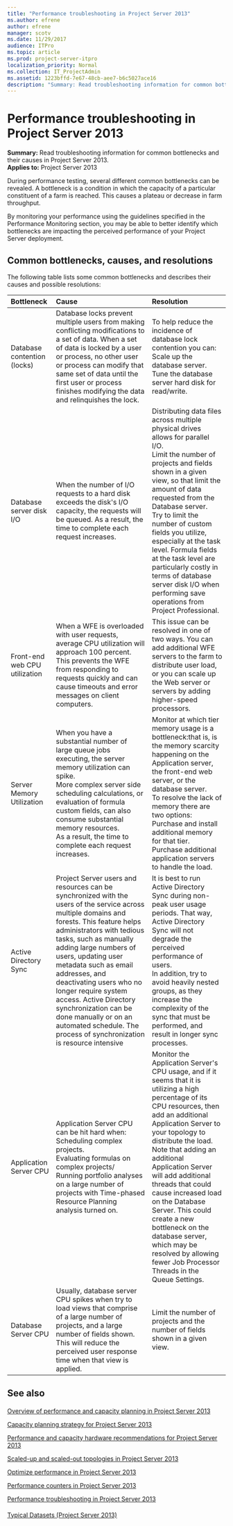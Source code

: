 ```yaml
---
title: "Performance troubleshooting in Project Server 2013"
ms.author: efrene
author: efrene
manager: scotv
ms.date: 11/29/2017
audience: ITPro
ms.topic: article
ms.prod: project-server-itpro
localization_priority: Normal
ms.collection: IT_ProjectAdmin
ms.assetid: 1223bffd-7e67-48cb-aee7-b6c5027ace16
description: "Summary: Read troubleshooting information for common bottlenecks and their causes in Project Server 2013."
---
```


# Performance troubleshooting in Project Server 2013
 
 **Summary:** Read troubleshooting information for common bottlenecks and their causes in Project Server 2013.<br/>
**Applies to:** Project Server 2013
  
During performance testing, several different common bottlenecks can be revealed. A bottleneck is a condition in which the capacity of a particular constituent of a farm is reached. This causes a plateau or decrease in farm throughput.
  
By monitoring your performance using the guidelines specified in the Performance Monitoring section, you may be able to better identify which bottlenecks are impacting the perceived performance of your Project Server deployment. 
  
## Common bottlenecks, causes, and resolutions

The following table lists some common bottlenecks and describes their causes and possible resolutions:
  
|**Bottleneck**|**Cause**|**Resolution**|
|:-----|:-----|:-----|
|Database contention (locks)  <br/> |Database locks prevent multiple users from making conflicting modifications to a set of data. When a set of data is locked by a user or process, no other user or process can modify that same set of data until the first user or process finishes modifying the data and relinquishes the lock.  <br/> | To help reduce the incidence of database lock contention you can: <br/>  Scale up the database server. <br/>  Tune the database server hard disk for read/write. <br/> |
|Database server disk I/O  <br/> |When the number of I/O requests to a hard disk exceeds the disk's I/O capacity, the requests will be queued. As a result, the time to complete each request increases.  <br/> |Distributing data files across multiple physical drives allows for parallel I/O.  <br/> Limit the number of projects and fields shown in a given view, so that limit the amount of data requested from the Database server.  <br/> Try to limit the number of custom fields you utilize, especially at the task level. Formula fields at the task level are particularly costly in terms of database server disk I/O when performing save operations from Project Professional.  <br/> |
|Front-end web CPU utilization  <br/> |When a WFE is overloaded with user requests, average CPU utilization will approach 100 percent. This prevents the WFE from responding to requests quickly and can cause timeouts and error messages on client computers.  <br/> |This issue can be resolved in one of two ways. You can add additional WFE servers to the farm to distribute user load, or you can scale up the Web server or servers by adding higher-speed processors.  <br/> |
|Server Memory Utilization  <br/> |When you have a substantial number of large queue jobs executing, the server memory utilization can spike.  <br/> More complex server side scheduling calculations, or evaluation of formula custom fields, can also consume substantial memory resources.  <br/> As a result, the time to complete each request increases.  <br/> | Monitor at which tier memory usage is a bottleneck:that is, is the memory scarcity happening on the Application server, the front-end web server, or the database server. <br/>  To resolve the lack of memory there are two options: <br/>  Purchase and install additional memory for that tier. <br/>  Purchase additional application servers to handle the load. <br/> |
|Active Directory Sync  <br/> |Project Server users and resources can be synchronized with the users of the service across multiple domains and forests. This feature helps administrators with tedious tasks, such as manually adding large numbers of users, updating user metadata such as email addresses, and deactivating users who no longer require system access. Active Directory synchronization can be done manually or on an automated schedule. The process of synchronization is resource intensive  <br/> |It is best to run Active Directory Sync during non-peak user usage periods. That way, Active Directory Sync will not degrade the perceived performance of users.  <br/> In addition, try to avoid heavily nested groups, as they increase the complexity of the sync that must be performed, and result in longer sync processes.  <br/> |
|Application Server CPU  <br/> | Application Server CPU can be hit hard when: <br/>  Scheduling complex projects. <br/>  Evaluating formulas on complex projects/ <br/>  Running portfolio analyses on a large number of projects with Time-phased Resource Planning analysis turned on. <br/> |Monitor the Application Server's CPU usage, and if it seems that it is utilizing a high percentage of its CPU resources, then add an additional Application Server to your topology to distribute the load.  <br/> Note that adding an additional Application Server will add additional threads that could cause increased load on the Database Server. This could create a new bottleneck on the database server, which may be resolved by allowing fewer Job Processor Threads in the Queue Settings.  <br/> |
|Database Server CPU  <br/> |Usually, database server CPU spikes when try to load views that comprise of a large number of projects, and a large number of fields shown. This will reduce the perceived user response time when that view is applied.  <br/> |Limit the number of projects and the number of fields shown in a given view.  <br/> |
   
## See also

#### 

[Overview of performance and capacity planning in Project Server 2013](overview-of-performance-and-capacity-planning-in-project-server-2013.md)
  
[Capacity planning strategy for Project Server 2013](capacity-planning-strategy-for-project-server-2013.md)
  
[Performance and capacity hardware recommendations for Project Server 2013](performance-and-capacity-hardware-recommendations-for-project-server-2013.md)
  
[Scaled-up and scaled-out topologies in Project Server 2013](scaled-up-and-scaled-out-topologies-in-project-server-2013.md)
  
[Optimize performance in Project Server 2013](optimize-performance-in-project-server-2013.md)
  
[Performance counters in Project Server 2013](performance-counters-in-project-server-2013.md)
  
[Performance troubleshooting in Project Server 2013](performance-troubleshooting-in-project-server-2013.md)
#### 

[Typical Datasets (Project Server 2013)](https://technet.microsoft.com/library/e2a0a4b6-0bda-468e-aeca-00f2807bf644.aspx)

